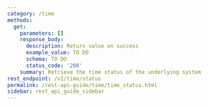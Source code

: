 ```yaml
---
category: /time
methods:
  get:
    parameters: []
    response_body:
      description: Return value on success
      example_value: TO DO
      schema: TO DO
      status_code: '200'
    summary: Retrieve the time status of the underlying system
rest_endpoint: /v1/time/status
permalink: /rest-api-guide/time/time_status.html
sidebar: rest_api_guide_sidebar
---
```

